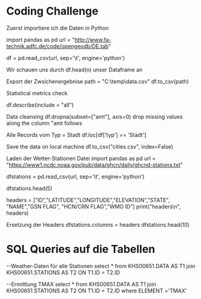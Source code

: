 # Coding Challenge

Zuerst importiere ich die Daten in Python

import pandas as pd
url = "http://www.fa-technik.adfc.de/code/opengeodb/DE.tab"

df = pd.read_csv(url, sep='\t', engine='python')


Wir schauen uns durch df.head(n) unser Dataframe an

Export der Zwsichenergebnise
path = "C:\temp\data.csv"
df.to_csv(path)


Statistical metrics check
 
df.describe(include = "all")
 
Data cleansing
df.dropna(subset=["amt"], axis=0)
drop missing values along the column "amt follows 


Alle Records vom Typ = Stadt 
df.loc[df['typ'] == 'Stadt']

Save the data on local machine
df.to_csv("cities.csv", index=False)


Laden der Wetter-Stationen Datei
import pandas as pd
url = "https://www1.ncdc.noaa.gov/pub/data/ghcn/daily/ghcnd-stations.txt"


dfstations = pd.read_csv(url, sep='\t', engine='python')

dfstations.head(5)

 
headers = ["ID","LATITUDE","LONGITUDE","ELEVATION","STATE", "NAME","GSN FLAG",
         "HCN/CRN FLAG","WMO ID"]
print("headers\n", headers)

Ersetzung der Headers
dfstations.columns = headers
dfstations.head(10)


# SQL Queries auf die Tabellen 
--Weather-Daten für alle Stationen
select * from  KHS00651.DATA AS T1
join KHS00651.STATIONS AS T2
ON T1.ID = T2.ID

--Ermittlung TMAX
select * from  KHS00651.DATA AS T1
join KHS00651.STATIONS AS T2
ON T1.ID = T2.ID
where ELEMENT ='TMAX'
